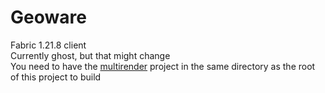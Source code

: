 # Geoware
Fabric 1.21.8 client \
Currently ghost, but that might change \
You need to have the [multirender](https://github.com/gkursi/multirender) project in the same directory
as the root of this project to build
